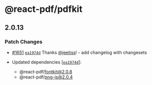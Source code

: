 # @react-pdf/pdfkit

## 2.0.13
### Patch Changes



- [#1651](https://github.com/diegomura/react-pdf/pull/1651) [`ea1974d`](https://github.com/diegomura/react-pdf/commit/ea1974d420c870f0c3b63f0f6f297663e5ee7573) Thanks [@jeetiss](https://github.com/jeetiss)! - add changelog with changesets

- Updated dependencies [[`ea1974d`](https://github.com/diegomura/react-pdf/commit/ea1974d420c870f0c3b63f0f6f297663e5ee7573)]:
  - @react-pdf/fontkit@2.0.8
  - @react-pdf/png-js@2.0.4
